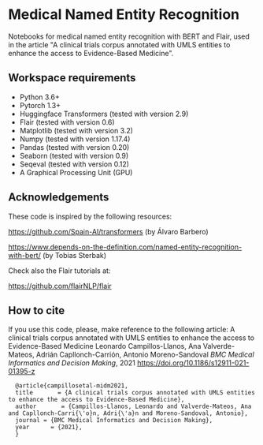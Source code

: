 # Medical Named Entity Recognition
Notebooks for medical named entity recognition with BERT and Flair, used in the article "A clinical trials corpus annotated with UMLS entities to enhance the access to Evidence-Based Medicine".

## Workspace requirements
- Python 3.6+
- Pytorch 1.3+
- Huggingface Transformers (tested with version 2.9)
- Flair (tested with version 0.6)
- Matplotlib (tested with version 3.2)
- Numpy (tested with version 1.17.4)
- Pandas (tested with version 0.20)
- Seaborn (tested with version 0.9)
- Seqeval (tested with version 0.12)
- A Graphical Processing Unit (GPU)

## Acknowledgements
These code is inspired by the following resources:

<https://github.com/Spain-AI/transformers> (by Álvaro Barbero)

<https://www.depends-on-the-definition.com/named-entity-recognition-with-bert/> (by Tobias Sterbak)

Check also the Flair tutorials at:

<https://github.com/flairNLP/flair>

## How to cite

If you use this code, please, make reference to the following article:
     A clinical trials corpus annotated with UMLS entities to enhance the access to Evidence-Based Medicine
     Leonardo Campillos-Llanos, Ana Valverde-Mateos, Adrián Capllonch-Carrión, Antonio Moreno-Sandoval
     *BMC Medical Informatics and Decision Making*, 2021
     https://doi.org/10.1186/s12911-021-01395-z

```
  @article{campillosetal-midm2021,   
  title       = {A clinical trials corpus annotated with UMLS entities to enhance the access to Evidence-Based Medicine},  
  author       = {Campillos-Llanos, Leonardo and Valverde-Mateos, Ana and Capllonch-Carri{\'o}n, Adri{\'a}n and Moreno-Sandoval, Antonio},   
  journal = {BMC Medical Informatics and Decision Making},
  year      = {2021},
  }
```
